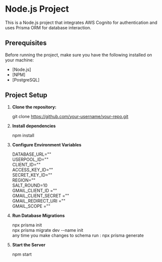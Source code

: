 # Node.js Project

This is a Node.js project that integrates AWS Cognito for authentication and uses Prisma ORM for database interaction.

## Prerequisites

Before running the project, make sure you have the following installed on your machine:

- [Node.js]
- [NPM]
- [PostgreSQL]

## Project Setup

1. **Clone the repository:**

    git clone https://github.com/your-username/your-repo.git

2. **Install dependencies**   

    npm install

3. **Configure Environment Variables**  

    DATABASE_URL="" <br/>
    USERPOOL_ID="" <br/>
    CLIENT_ID="" <br/>
    ACCESS_KEY_ID="" <br/>
    SECRET_KEY_ID="" <br/>
    REGION="" <br/>
    SALT_ROUND=10 <br/>
    GMAIL_CLIENT_ID ="" <br/>
    GMAIL_CLIENT_SECRET ="" <br/>
    GMAIL_REDIRECT_URI ="" <br/>
    GMAIL_SCOPE ="" <br/>

4. **Run Database Migrations**    

    npx prisma init <br/>
    npx prisma migrate dev --name init <br/>
    any time you make changes to schema run : npx prisma generate <br/>

4. **Start the Server**

    npm start


    



